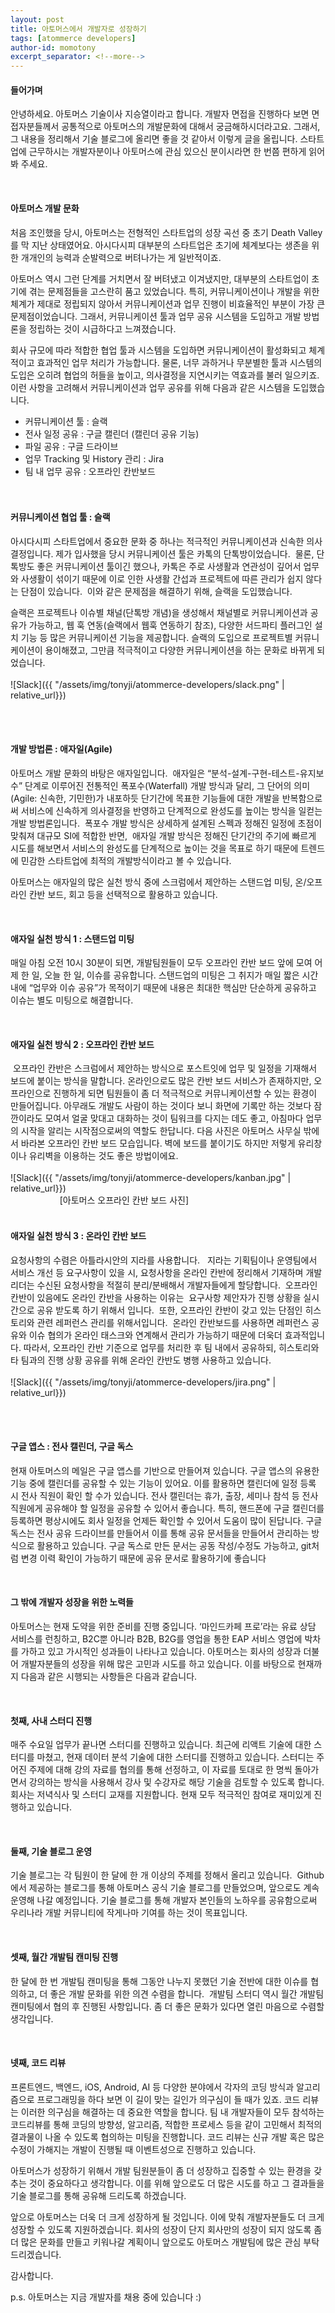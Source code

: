 ```yaml
---
layout: post
title: 아토머스에서 개발자로 성장하기
tags: [atommerce developers]
author-id: momotony
excerpt_separator: <!--more-->
---
```


#### 들어가며

안녕하세요. 아토머스 기술이사 지승열이라고 합니다.
개발자 면접을 진행하다 보면 면접자분들께서 공통적으로 아토머스의 개발문화에 대해서 궁금해하시더라고요. 그래서, 그 내용을 정리해서 기술 블로그에 올리면 좋을 것 같아서 이렇게 글을 올립니다.
스타트업에 근무하시는 개발자분이나 아토머스에 관심 있으신 분이시라면 한 번쯤 편하게 읽어봐 주세요.


<br>
<!--more-->

#### 아토머스 개발 문화

처음 조인했을 당시, 아토머스는 전형적인 스타트업의 성장 곡선 중 초기 Death Valley를 막 지난 상태였어요. 아시다시피 대부분의 스타트업은 초기에 체계보다는 생존을 위한 개개인의 능력과 순발력으로 버텨나가는 게 일반적이죠.

아토머스 역시 그런 단계를 거치면서 잘 버텨냈고 이겨냈지만, 대부분의 스타트업이 초기에 겪는 문제점들을 고스란히 품고 있었습니다. 특히, 커뮤니케이션이나 개발을 위한 체계가 제대로 정립되지 않아서 커뮤니케이션과 업무 진행이 비효율적인 부분이 가장 큰 문제점이었습니다. 
그래서, 커뮤니케이션 툴과 업무 공유 시스템을 도입하고 개발 방법론을 정립하는 것이 시급하다고 느껴졌습니다. 

회사 규모에 따라 적합한 협업 툴과 시스템을 도입하면 커뮤니케이션이 활성화되고 체계적이고 효과적인 업무 처리가 가능합니다. 물론, 너무 과하거나 무분별한 툴과 시스템의 도입은 오히려 협업의 허들을 높이고, 의사결정을 지연시키는 역효과를 불러 일으키죠. 이런 사항을 고려해서 커뮤니케이션과 업무 공유를 위해 다음과 같은 시스템을 도입했습니다.

* 커뮤니케이션 툴 : 슬랙
* 전사 일정 공유 : 구글 캘린더 (캘린더 공유 기능)
* 파일 공유 : 구글 드라이브 
* 업무 Tracking 및 History 관리 : Jira
* 팀 내 업무 공유 : 오프라인 칸반보드
<br><br><br>

#### 커뮤니케이션 협업 툴 : 슬랙

아시다시피 스타트업에서 중요한 문화 중 하나는 적극적인 커뮤니케이션과 신속한 의사결정입니다. 제가 입사했을 당시 커뮤니케이션 툴은 카톡의 단톡방이었습니다.  물론, 단톡방도 좋은 커뮤니케이션 툴이긴 했으나, 카톡은 주로 사생활과 연관성이 깊어서 업무와 사생활이 섞이기 때문에 이로 인한 사생활 간섭과 프로젝트에 따른 관리가 쉽지 않다는 단점이 있습니다.
 이와 같은 문제점을 해결하기 위해, 슬랙을 도입했습니다.

슬랙은 프로젝트나 이슈별 채널(단톡방 개념)을 생성해서 채널별로 커뮤니케이션과 공유가 가능하고, 웹 훅 연동(슬랙에서 웹훅 연동하기 참조), 다양한 서드파티 플러그인 설치 기능 등 많은 커뮤니케이션 기능을 제공합니다. 슬랙의 도입으로 프로젝트별 커뮤니케이션이 용이해졌고, 그만큼 적극적이고 다양한 커뮤니케이션을 하는 문화로 바뀌게 되었습니다.
<br><br>
![Slack]({{ "/assets/img/tonyji/atommerce-developers/slack.png" | relative_url}})
<br><br>
 
<br>

#### 개발 방법론 : 애자일(Agile)

아토머스 개발 문화의 바탕은 애자일입니다. 
 애자일은 “분석-설계-구현-테스트-유지보수” 단계로 이루어진 전통적인 폭포수(Waterfall) 개발 방식과 달리, 그 단어의 의미(Agile: 신속한, 기민한)가 내포하듯 단기간에 목표한 기능들에 대한 개발을 반복함으로써 서비스에 신속하게 의사결정을 반영하고 단계적으로 완성도를 높이는 방식을 일컫는 개발 방법론입니다.
 폭포수 개발 방식은 상세하게 설계된 스펙과 정해진 일정에 초점이 맞춰져 대규모 SI에 적합한 반면,  애자일 개발 방식은 정해진 단기간의 주기에 빠르게 시도를 해보면서 서비스의 완성도를 단계적으로 높이는 것을 목표로 하기 때문에 트렌드에 민감한 스타트업에 최적의 개발방식이라고 볼 수 있습니다.

아토머스는 애자일의 많은 실천 방식 중에 스크럼에서 제안하는 스탠드업 미팅, 온/오프라인 칸반 보드, 회고 등을 선택적으로 활용하고 있습니다.

<br>

#### 애자일 실천 방식 1 : 스탠드업 미팅

매일 아침 오전 10시 30분이 되면, 개발팀원들이 모두 오프라인 칸반 보드 앞에 모여 어제 한 일, 오늘 한 일, 이슈를 공유합니다. 스탠드업의 미팅은 그 취지가 매일 짧은 시간내에 “업무와 이슈 공유”가 목적이기 때문에 내용은 최대한 핵심만 단순하게 공유하고 이슈는 별도 미팅으로 해결합니다.

<br>

#### 애자일 실천 방식 2 : 오프라인 칸반 보드

 오프라인 칸반은 스크럼에서 제안하는 방식으로 포스트잇에 업무 및 일정을 기재해서 보드에 붙이는 방식을 말합니다. 온라인으로도 많은 칸반 보드 서비스가 존재하지만, 오프라인으로 진행하게 되면 팀원들이 좀 더 적극적으로 커뮤니케이션할 수 있는 환경이 만들어집니다. 아무래도 개발도 사람이 하는 것이다 보니 화면에 기록만 하는 것보다 잠깐이라도 모여서 얼굴 맞대고 대화하는 것이 팀워크를 다지는 데도 좋고, 아침마다 업무의 시작을 알리는 시작점으로써의 역할도 한답니다. 다음 사진은 아토머스 사무실 밖에서 바라본 오프라인 칸반 보드 모습입니다. 벽에 보드를 붙이기도 하지만 저렇게 유리창이나 유리벽을 이용하는 것도 좋은 방법이에요.
<br><br>
![Slack]({{ "/assets/img/tonyji/atommerce-developers/kanban.jpg" | relative_url}})
<br>
&nbsp;&nbsp;&nbsp;&nbsp;&nbsp;&nbsp;&nbsp;&nbsp;&nbsp;&nbsp;&nbsp;&nbsp;&nbsp;&nbsp;&nbsp;&nbsp;&nbsp;&nbsp;&nbsp;&nbsp;[아토머스 오프라인 칸반 보드 사진]
<br>
<br>

#### 애자일 실천 방식 3 : 온라인 칸반 보드

요청사항의 수렴은 아틀라시안의 지라를 사용합니다.  
지라는 기획팀이나 운영팀에서 서비스 개선 등 요구사항이 있을 시, 요청사항을 온라인 칸반에 정리해서 기재하며 개발 리더는 수신된 요청사항을 적절히 분리/분배해서 개발자들에게 할당합니다.  오프라인 칸반이 있음에도 온라인 칸반을 사용하는 이유는  요구사항 제안자가 진행 상황을 실시간으로 공유 받도록 하기 위해서 입니다.  또한, 오프라인 칸반이 갖고 있는 단점인 히스토리와 관련 레퍼런스 관리를 위해서입니다.  온라인 칸반보드를 사용하면 레퍼런스 공유와 이슈 협의가 온라인 태스크와 연계해서 관리가 가능하기 때문에 더욱더 효과적입니다. 따라서, 오프라인 칸반 기준으로 업무를 처리한 후 팀 내에서 공유하되, 히스토리와 타 팀과의 진행 상황 공유를 위해 온라인 칸반도 병행 사용하고 있습니다.
<br><br>
![Slack]({{ "/assets/img/tonyji/atommerce-developers/jira.png" | relative_url}})
<br><br>

<br>

#### 구글 앱스 : 전사 캘린더, 구글 독스

현재 아토머스의 메일은 구글 앱스를 기반으로 만들어져 있습니다. 
구글 앱스의 유용한 기능 중에 캘린더를 공유할 수 있는 기능이 있어요. 이를 활용하면 캘린더에 일정 등록 시 전사 직원이 확인 할 수가 있습니다. 전사 캘린더는 휴가, 출장, 세미나 참석 등 전사 직원에게 공유해야 할 일정을 공유할 수 있어서 좋습니다. 특히, 핸드폰에 구글 캘린더를 등록하면 평상시에도 회사 일정을 언제든 확인할 수 있어서 도움이 많이 된답니다. 구글 독스는 전사 공유 드라이브를 만들어서 이를 통해 공유 문서들을 만들어서 관리하는 방식으로 활용하고 있습니다. 구글 독스로 만든 문서는 공동 작성/수정도 가능하고, git처럼 변경 이력 확인이 가능하기 때문에 공유 문서로 활용하기에 좋습니다

<br>

#### 그 밖에 개발자 성장을 위한 노력들

아토머스는 현재 도약을 위한 준비를 진행 중입니다. 
‘마인드카페 프로’라는 유료 상담 서비스를 런칭하고, B2C뿐 아니라 B2B, B2G를 영업을 통한 EAP 서비스 영업에 박차를 가하고 있고 가시적인 성과들이 나타나고 있습니다. 아토머스는 회사의 성장과 더불어 개발자분들의 성장을 위해 많은 고민과 시도를 하고 있습니다. 이를 바탕으로 현재까지 다음과 같은 시행되는 사항들은 다음과 같습니다.

<br>

#### 첫째, 사내 스터디 진행

매주 수요일 업무가 끝나면 스터디를 진행하고 있습니다. 
최근에 리액트 기술에 대한 스터디를 마쳤고, 현재 데이터 분석 기술에 대한 스터디를 진행하고 있습니다. 스터디는 주어진 주제에 대해 강의 자료를 협의를 통해 선정하고, 이 자료를 토대로 한 명씩 돌아가면서 강의하는 방식을 사용해서 강사 및 수강자로 해당 기술을 검토할 수 있도록 합니다.
회사는 저녁식사 및 스터디 교재를 지원합니다. 현재 모두 적극적인 참여로 재미있게 진행하고 있습니다.

<br>

#### 둘째, 기술 블로그 운영

기술 블로그는 각 팀원이 한 달에 한 개 이상의 주제를 정해서 올리고 있습니다. 
Github에서 제공하는 블로그를 통해 아토머스 공식 기술 블로그를 만들었으며, 앞으로도 계속 운영해 나갈 예정입니다. 기술 블로그를 통해 개발자 본인들의 노하우를 공유함으로써 우리나라 개발 커뮤니티에 작게나마 기여를 하는 것이 목표입니다.

<br>

#### 셋째, 월간 개발팀 캔미팅 진행

한 달에 한 번 개발팀 캔미팅을 통해 그동안 나누지 못했던 기술 전반에 대한 이슈를 협의하고, 더 좋은 개발 문화를 위한 의견 수렴을 합니다.  개발팀 스터디 역시 월간 개발팀 캔미팅에서 협의 후 진행된 사항입니다. 좀 더 좋은 문화가 있다면 열린 마음으로 수렴할 생각입니다.

<br>

#### 넷째, 코드 리뷰

프론트엔드, 백엔드, iOS, Android, AI 등 다양한 분야에서 각자의 코딩 방식과 알고리즘으로 프로그래밍을 하다 보면 이 길이 맞는 길인가 의구심이 들 때가 있죠. 코드 리뷰는 이러한 의구심을 해결하는 데 중요한 역할을 합니다. 팀 내 개발자들이 모두 참석하는 코드리뷰를 통해 코딩의 방향성, 알고리즘, 적합한 프로세스 등을 같이 고민해서 최적의 결과물이 나올 수 있도록 협의하는 미팅을 진행합니다. 코드 리뷰는 신규 개발 혹은 많은 수정이 가해지는 개발이 진행될 때 이벤트성으로 진행하고 있습니다. 


아토머스가 성장하기 위해서 개발 팀원분들이 좀 더 성장하고 집중할 수 있는 환경을 갖추는 것이 중요하다고 생각합니다. 이를 위해 앞으로도 더 많은 시도를 하고 그 결과들을 기술 블로그를 통해 공유해 드리도록 하겠습니다.

앞으로 아토머스는 더욱 더 크게 성장하게 될 것입니다. 이에 맞춰 개발자분들도 더 크게 성장할 수 있도록 지원하겠습니다. 회사의 성장이 단지 회사만의 성장이 되지 않도록 좀 더 많은 문화를 만들고 키워나갈 계획이니 
앞으로도 아토머스 개발팀에 많은 관심 부탁드리겠습니다.

감사합니다.


p.s. 아토머스는 지금 개발자를 채용 중에 있습니다 :)




